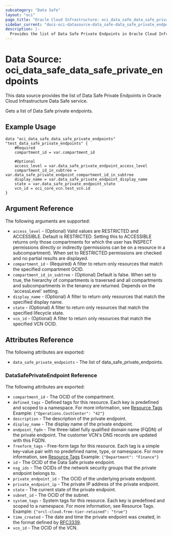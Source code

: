 ```yaml
---
subcategory: "Data Safe"
layout: "oci"
page_title: "Oracle Cloud Infrastructure: oci_data_safe_data_safe_private_endpoints"
sidebar_current: "docs-oci-datasource-data_safe-data_safe_private_endpoints"
description: |-
  Provides the list of Data Safe Private Endpoints in Oracle Cloud Infrastructure Data Safe service
---
```


# Data Source: oci_data_safe_data_safe_private_endpoints
This data source provides the list of Data Safe Private Endpoints in Oracle Cloud Infrastructure Data Safe service.

Gets a list of Data Safe private endpoints.


## Example Usage

```hcl
data "oci_data_safe_data_safe_private_endpoints" "test_data_safe_private_endpoints" {
	#Required
	compartment_id = var.compartment_id

	#Optional
	access_level = var.data_safe_private_endpoint_access_level
	compartment_id_in_subtree = var.data_safe_private_endpoint_compartment_id_in_subtree
	display_name = var.data_safe_private_endpoint_display_name
	state = var.data_safe_private_endpoint_state
	vcn_id = oci_core_vcn.test_vcn.id
}
```

## Argument Reference

The following arguments are supported:

* `access_level` - (Optional) Valid values are RESTRICTED and ACCESSIBLE. Default is RESTRICTED. Setting this to ACCESSIBLE returns only those compartments for which the user has INSPECT permissions directly or indirectly (permissions can be on a resource in a subcompartment). When set to RESTRICTED permissions are checked and no partial results are displayed. 
* `compartment_id` - (Required) A filter to return only resources that match the specified compartment OCID.
* `compartment_id_in_subtree` - (Optional) Default is false. When set to true, the hierarchy of compartments is traversed and all compartments and subcompartments in the tenancy are returned. Depends on the 'accessLevel' setting. 
* `display_name` - (Optional) A filter to return only resources that match the specified display name. 
* `state` - (Optional) A filter to return only resources that match the specified lifecycle state.
* `vcn_id` - (Optional) A filter to return only resources that match the specified VCN OCID.


## Attributes Reference

The following attributes are exported:

* `data_safe_private_endpoints` - The list of data_safe_private_endpoints.

### DataSafePrivateEndpoint Reference

The following attributes are exported:

* `compartment_id` - The OCID of the compartment.
* `defined_tags` - Defined tags for this resource. Each key is predefined and scoped to a namespace. For more information, see [Resource Tags](https://docs.cloud.oracle.com/iaas/Content/General/Concepts/resourcetags.htm) Example: `{"Operations.CostCenter": "42"}` 
* `description` - The description of the private endpoint.
* `display_name` - The display name of the private endpoint.
* `endpoint_fqdn` - The three-label fully qualified domain name (FQDN) of the private endpoint. The customer VCN's DNS records are updated with this FQDN.
* `freeform_tags` - Free-form tags for this resource. Each tag is a simple key-value pair with no predefined name, type, or namespace. For more information, see [Resource Tags](https://docs.cloud.oracle.com/iaas/Content/General/Concepts/resourcetags.htm)  Example: `{"Department": "Finance"}` 
* `id` - The OCID of the Data Safe private endpoint.
* `nsg_ids` - The OCIDs of the network security groups that the private endpoint belongs to. 
* `private_endpoint_id` - The OCID of the underlying private endpoint.
* `private_endpoint_ip` - The private IP address of the private endpoint. 
* `state` - The current state of the private endpoint.
* `subnet_id` - The OCID of the subnet.
* `system_tags` - System tags for this resource. Each key is predefined and scoped to a namespace. For more information, see Resource Tags. Example: `{"orcl-cloud.free-tier-retained": "true"}` 
* `time_created` - The date and time the private endpoint was created, in the format defined by [RFC3339](https://tools.ietf.org/html/rfc3339).
* `vcn_id` - The OCID of the VCN.

